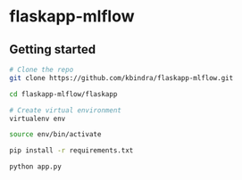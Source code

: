 # flaskapp-mlflow

## Getting started
```bash
# Clone the repo 
git clone https://github.com/kbindra/flaskapp-mlflow.git

cd flaskapp-mlflow/flaskapp

# Create virtual environment
virtualenv env

source env/bin/activate

pip install -r requirements.txt

python app.py

```
